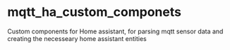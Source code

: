 # mqtt_ha_custom_componets
Custom components for Home assistant, for parsing mqtt sensor data and creating the necesseary home assistant entities
